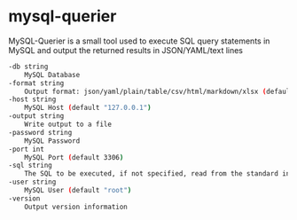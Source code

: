 # mysql-querier

MySQL-Querier is a small tool used to execute SQL query statements in MySQL and output the returned results in JSON/YAML/text lines

```bash
-db string
    MySQL Database
-format string
    Output format: json/yaml/plain/table/csv/html/markdown/xlsx (default "json")
-host string
    MySQL Host (default "127.0.0.1")
-output string
    Write output to a file
-password string
    MySQL Password
-port int
    MySQL Port (default 3306)
-sql string
    The SQL to be executed, if not specified, read from the standard input pipe
-user string
    MySQL User (default "root")
-version
    Output version information
```